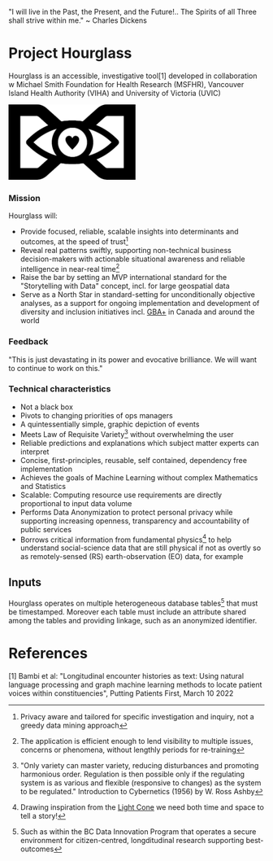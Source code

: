 "I will live in the Past, the Present, and the Future!.. The Spirits of all Three shall strive within me." ~ Charles Dickens

# Project Hourglass
Hourglass is an accessible, investigative tool[1] developed in collaboration w Michael Smith Foundation for Health Research (MSFHR), Vancouver Island Health Authority (VIHA) and University of Victoria (UVIC) 


<img src="hourglass.png" width="250">

### Mission
Hourglass will:
* Provide focused, reliable, scalable insights into determinants and outcomes, at the speed of trust[^1]
* Reveal real patterns swiftly, supporting non-technical business decision-makers with actionable situational awareness and reliable intelligence in near-real time[^2] 
* Raise the bar by setting an MVP international standard for the "Storytelling with Data" concept, incl. for large geospatial data
* Serve as a North Star in standard-setting for unconditionally objective analyses, as a support for ongoing implementation and development of diversity and inclusion initiatives incl. [GBA+](https://www2.gov.bc.ca/assets/gov/british-columbians-our-governments/services-policies-for-government/gender-equity/factsheet-gba.pdf) in Canada and around the world

### Feedback
<!-- "This research has hit paydirt. This is a significant accomplishment."

"I will become very familiar with that tool and its potential for use by normal human beings." -->
"This is just devastating in its power and evocative brilliance.  We will want to continue to work on this."

### Technical characteristics
* Not a black box
* Pivots to changing priorities of ops managers
* A quintessentially simple, graphic depiction of events
* Meets Law of Requisite Variety[^3] without overwhelming the user
* Reliable predictions and explanations which subject matter experts can interpret
* Concise, first-principles, reusable, self contained, dependency free implementation
* Achieves the goals of Machine Learning without complex Mathematics and Statistics
* Scalable: Computing resource use requirements are directly proportional to input data volume
* Performs Data Anonymization to protect personal privacy while supporting increasing openness, transparency and accountability of public services
* Borrows critical information from fundamental physics[^4] to help understand social-science data that are still physical if not as overtly so as remotely-sensed (RS) earth-observation (EO) data, for example 

## Inputs
Hourglass operates on multiple heterogeneous database tables[^5] that must be timestamped. Moreover each table must include an attribute shared among the tables and providing linkage, such as an anonymized identifier.

# References
[1] Bambi et al: "Longitudinal encounter histories as text: Using natural language processing and graph machine learning methods to locate patient voices within constituencies", Putting Patients First, March 10 2022

[^1]: Privacy aware and tailored for specific investigation and inquiry, not a greedy data mining approach
[^2]: The application is efficient enough to lend visibility to multiple issues, concerns or phenomena, without lengthly periods for re-training     
[^3]: "Only variety can master variety, reducing disturbances and promoting harmonious order. Regulation is then possible only if the regulating system is as various and flexible (responsive to changes) as the system to be regulated." Introduction to Cybernetics (1956) by W. Ross Ashby
[^4]: Drawing inspiration from the [Light Cone](https://en.wikipedia.org/wiki/Light_cone) we need both time and space to tell a story!
[^5]: Such as within the BC Data Innovation Program that operates a secure environment for citizen-centred, longditudinal research supporting best-outcomes
